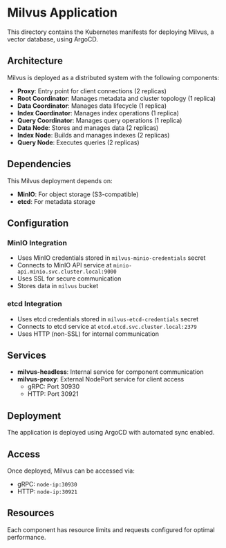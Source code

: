 # Milvus Application

This directory contains the Kubernetes manifests for deploying Milvus, a vector database, using ArgoCD.

## Architecture

Milvus is deployed as a distributed system with the following components:

- **Proxy**: Entry point for client connections (2 replicas)
- **Root Coordinator**: Manages metadata and cluster topology (1 replica)
- **Data Coordinator**: Manages data lifecycle (1 replica)
- **Index Coordinator**: Manages index operations (1 replica)
- **Query Coordinator**: Manages query operations (1 replica)
- **Data Node**: Stores and manages data (2 replicas)
- **Index Node**: Builds and manages indexes (2 replicas)
- **Query Node**: Executes queries (2 replicas)

## Dependencies

This Milvus deployment depends on:
- **MinIO**: For object storage (S3-compatible)
- **etcd**: For metadata storage

## Configuration

### MinIO Integration
- Uses MinIO credentials stored in `milvus-minio-credentials` secret
- Connects to MinIO API service at `minio-api.minio.svc.cluster.local:9000`
- Uses SSL for secure communication
- Stores data in `milvus` bucket

### etcd Integration
- Uses etcd credentials stored in `milvus-etcd-credentials` secret
- Connects to etcd service at `etcd.etcd.svc.cluster.local:2379`
- Uses HTTP (non-SSL) for internal communication

## Services

- **milvus-headless**: Internal service for component communication
- **milvus-proxy**: External NodePort service for client access
  - gRPC: Port 30930
  - HTTP: Port 30921

## Deployment

The application is deployed using ArgoCD with automated sync enabled.

## Access

Once deployed, Milvus can be accessed via:
- gRPC: `node-ip:30930`
- HTTP: `node-ip:30921`

## Resources

Each component has resource limits and requests configured for optimal performance. 
